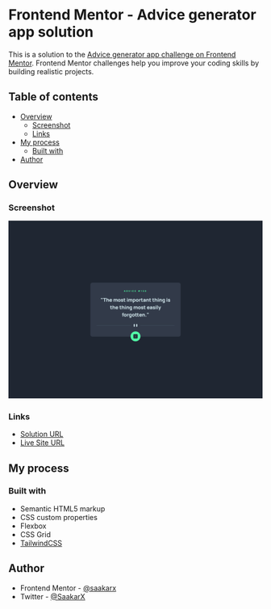 # Frontend Mentor - Advice generator app solution

This is a solution to the [Advice generator app challenge on Frontend Mentor](https://www.frontendmentor.io/challenges/advice-generator-app-QdUG-13db). Frontend Mentor challenges help you improve your coding skills by building realistic projects.

## Table of contents

- [Overview](#overview)
  - [Screenshot](#screenshot)
  - [Links](#links)
- [My process](#my-process)
  - [Built with](#built-with)
- [Author](#author)

## Overview

### Screenshot

![screenshot](./screenshot.png)

### Links

- [Solution URL](https://github.com/saakarx/advice-generator-app)
- [Live Site URL](https://advice-generator-saakar.vercel.app/)

## My process

### Built with

- Semantic HTML5 markup
- CSS custom properties
- Flexbox
- CSS Grid
- [TailwindCSS](https://tailwindcss.com/)

## Author

- Frontend Mentor - [@saakarx](https://www.frontendmentor.io/profile/saakarx)
- Twitter - [@SaakarX](https://www.twitter.com/SaakarX)
